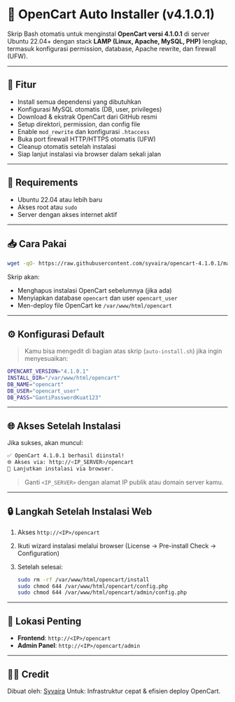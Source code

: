 # 🛒 OpenCart Auto Installer (v4.1.0.1)

Skrip Bash otomatis untuk menginstal **OpenCart versi 4.1.0.1** di server Ubuntu 22.04+ dengan stack **LAMP (Linux, Apache, MySQL, PHP)** lengkap, termasuk konfigurasi permission, database, Apache rewrite, dan firewall (UFW).

---

## 🚀 Fitur

- Install semua dependensi yang dibutuhkan
- Konfigurasi MySQL otomatis (DB, user, privileges)
- Download & ekstrak OpenCart dari GitHub resmi
- Setup direktori, permission, dan config file
- Enable `mod_rewrite` dan konfigurasi `.htaccess`
- Buka port firewall HTTP/HTTPS otomatis (UFW)
- Cleanup otomatis setelah instalasi
- Siap lanjut instalasi via browser dalam sekali jalan

---

## 🧰 Requirements

- Ubuntu 22.04 atau lebih baru
- Akses root atau `sudo`
- Server dengan akses internet aktif

---

## 📥 Cara Pakai

```bash
wget -qO- https://raw.githubusercontent.com/syvaira/opencart-4.1.0.1/main/auto-install.sh | sudo bash
````

Skrip akan:

* Menghapus instalasi OpenCart sebelumnya (jika ada)
* Menyiapkan database `opencart` dan user `opencart_user`
* Men-deploy file OpenCart ke `/var/www/html/opencart`

---

## ⚙️ Konfigurasi Default

> Kamu bisa mengedit di bagian atas skrip (`auto-install.sh`) jika ingin menyesuaikan:

```bash
OPENCART_VERSION="4.1.0.1"
INSTALL_DIR="/var/www/html/opencart"
DB_NAME="opencart"
DB_USER="opencart_user"
DB_PASS="GantiPasswordKuat123"
```

---

## 🌐 Akses Setelah Instalasi

Jika sukses, akan muncul:

```bash
✅ OpenCart 4.1.0.1 berhasil diinstal!
🌐 Akses via: http://<IP_SERVER>/opencart
🚀 Lanjutkan instalasi via browser.
```

> Ganti `<IP_SERVER>` dengan alamat IP publik atau domain server kamu.

---

## 🔒 Langkah Setelah Instalasi Web

1. Akses `http://<IP>/opencart`
2. Ikuti wizard instalasi melalui browser (License → Pre-install Check → Configuration)
3. Setelah selesai:

   ```bash
   sudo rm -rf /var/www/html/opencart/install
   sudo chmod 644 /var/www/html/opencart/config.php
   sudo chmod 644 /var/www/html/opencart/admin/config.php
   ```

---

## 📂 Lokasi Penting

* **Frontend**: `http://<IP>/opencart`
* **Admin Panel**: `http://<IP>/opencart/admin`

---

## 👨‍💻 Credit

Dibuat oleh: [Syvaira](https://github.com/syvaira)
Untuk: Infrastruktur cepat & efisien deploy OpenCart.
